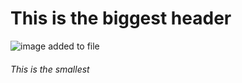 # This is the biggest header

![image added to file](https://github.com/user-attachments/assets/13c3cca7-3cce-4541-bddb-4923bb46f906)

###### This is the smallest

